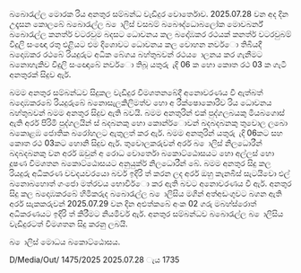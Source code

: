 බබොරැල්ල මොරක රිය අනතුර සම්බන්ධ වැඩිදුර වොර්තොව. 2025.07.28 වන අද දින උදෑසන කොලබේ බබොරැල්ල බ ොලිස් වසබම් බබෞද්ධොබලෝක මොවබර්න් බබොරැල්ල කනත්ර් වටරවුම බදසට ධොවනය කල බදෝඹකර රථයක් කනත්ර් වටරවුබම් විදුලි සංඥො රතු එළියට එම දිශොවට ධොවනය කල වොහන නවර්ො තිබියදී බදොඹකර රථබේ රියදුරුට අධික බේගය බහ්තුබවන් රථය ොලනය කර ගැනීමට බනොහැකිව විදුලි සංඥොබේ නවර්ො තිබූ යතුරු ැදි 06 ක හො කොත රථ 03 ක ගැටී අනතුරක් සිදුව ඇර්.

බමම අනතුර සම්බන්ධව සිදුකල වැඩිදුර විමශතනබේදී අනොවරණය වී ඇත්බත් බදොඹකරබේ රියදුරුබේ බනොසැලකිලිමත්ව හො අ රීක්ෂොකොරිව රිය ධොවනය බහ්තුබවන් බමම අනතුර සිදුව ඇති බවයි. බමම අනතුරින් එක් පුද්ගලබයකු මියබගොස් ඇති අර්ර පිරිමි පුද්ගලයින් ස් බදබනකු හො කොන්ර්ොවන් බදබදබනකු තුවොල ලබො බකොළඹ ජොතික බරෝහලට ඇතුලත් කර ඇර්. බමම අනතුරින් යතුරු ැදි 06කට සහ කොත රථ 03කට හොනි සිදුව ඇර්. තුවොලකරුවන් අර්ර බ ොලිස් නිලධොරීන් බදබදබනකු වන අර්ර ඔවුන් අ රොධ වොර්තො බකොට්ඨොසයට හො අල්ලස් හො දූෂණ විමශතන බකොට්ඨොසයට අනුයුක්ර් නිලධොරීන් බේ. බමම අනතුර සිදු කල රියදුරු අධිකරණ වවදයවරයො බවර් ඉදිරි ත් කරන ලද අර්ර ඔහු කැනබීස් සැටයිවො එල් බනොබහොත් ගංජො මත්රවය භොවිර්ො කර ඇති බවට අනොවරණය වී ඇර්. අනතුර සිදු කල බදොඹකරබේ හිමිකරුද බබොරැල්ල බ ොලිසිය මගින් අත්අඩංගුවට බගන ඇති අර්ර සැකකරුවන් 2025.07.29 වන දින අළුත්කබේ අංක 02 ගරු මබහ්ස්රොත් අධිකරණයට ඉදිරි ත් කිරීමට නියමිර්ව ඇර්. අනතුර සම්බන්ධව බබොරැල්ල බ ොලිසිය වැඩිදුරටත් විමශතන සිදු කරනු ලබයි.

බ ොලිස් මොධය බකොට්ඨොසය.

D/Media/Out/ 1475/2025 2025.07.28 ැය 1735